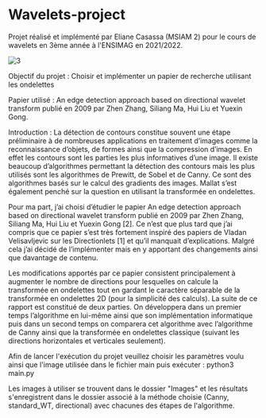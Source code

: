 # Wavelets-project
 
Projet réalisé et implémenté par Eliane Casassa (MSIAM 2) pour le cours de wavelets en 3ème année à l'ENSIMAG en 2021/2022.



![3](https://github.com/ElianeCasassa/Wavelets-project/assets/105204079/10999484-1e74-4621-b4e8-324ccffa33e9)

Objectif du projet : Choisir et implémenter un papier de recherche utilisant les ondelettes

Papier utilisé :
An edge detection approach based on directional wavelet transform publié en 2009 par Zhen Zhang, Siliang Ma, Hui Liu et Yuexin Gong.

Introduction : 
La détection de contours constitue souvent une étape préliminaire à de nombreuses applications en traitement d’images comme la reconnaissance d’objets, de formes ainsi que la compression d’images. En effet les contours sont les parties les plus informatives d’une image. Il existe beaucoup d’algorithmes permettant la détection des contours mais les plus utilisés sont les algorithmes de Prewitt, de Sobel et de Canny. Ce sont des algorithmes basés sur le calcul des gradients des images. Mallat s’est également penché sur la question en utilisant la transformée en ondelettes.

Pour ma part, j’ai choisi d’étudier le papier An edge detection approach based on directional wavelet transform publié en 2009 par Zhen Zhang, Siliang Ma, Hui Liu et Yuexin Gong [2]. Ce n’est que plus tard que j’ai compris que ce papier s’est très fortement inspiré des papiers de Vladan Velisavljevic sur les Directionlets [1] et qu’il manquait d’explications. Malgré cela j’ai décidé de l’implémenter mais en y apportant des changements ainsi que davantage de contenu.

Les modifications apportés par ce papier consistent principalement à augmenter le nombre de directions pour lesquelles on calcule la transformée en ondelettes tout en gardant le caractère séparable de la transformée en ondelettes 2D (pour la simplicité des calculs). La suite de ce rapport est constitué de deux parties. On développera dans un premier temps l’algorithme en lui-même ainsi que son implémentation informatique puis dans un second temps on comparera cet algorithme avec l’algorithme de Canny ainsi que la transformée en ondelettes classique (suivant les directions horizontales et verticales seulement).





Afin de lancer l'exécution du projet veuillez choisir les paramètres voulu ainsi que l'image utilisée dans le fichier main puis exécuter :
                          python3 main.py

Les images à utiliser se trouvent dans le dossier "Images" et les résultats s'enregistrent dans le dossier associé à la méthode choisie (Canny, standard_WT, directional) avec chacunes des étapes de l'algorithme.
